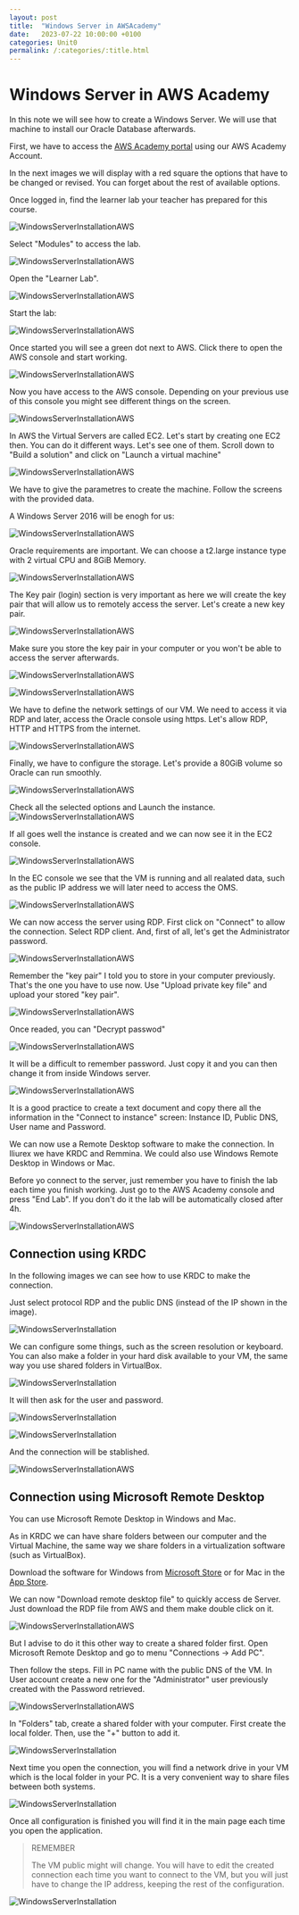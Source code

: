 ```yaml
---
layout: post
title:  "Windows Server in AWSAcademy"
date:   2023-07-22 10:00:00 +0100
categories: Unit0
permalink: /:categories/:title.html
---
```

# Windows Server in AWS Academy

In this note we will see how to create a Windows Server. We will use that machine to install our Oracle Database afterwards.

First, we have to access the [AWS Academy portal](https://www.awsacademy.com/vforcesite/LMS_Login) using our AWS Academy Account.

In the next images we will display with a red square the options that have to be changed or revised. You can forget about the rest of available options.

Once logged in, find the learner lab your teacher has prepared for this course. 

![WindowsServerInstallationAWS](../assets/Windows_Server_in_AWSAcademy/01.png)

Select "Modules" to access the lab.

![WindowsServerInstallationAWS](../assets/Windows_Server_in_AWSAcademy/02.png)

Open the "Learner Lab".

![WindowsServerInstallationAWS](../assets/Windows_Server_in_AWSAcademy/03.png)

Start the lab:

![WindowsServerInstallationAWS](../assets/Windows_Server_in_AWSAcademy/04.png)

Once started you will see a green dot next to AWS. Click there to open the AWS console and start working.

![WindowsServerInstallationAWS](../assets/Windows_Server_in_AWSAcademy/05.png)

Now you have access to the AWS console. Depending on your previous use of this console you might see different things on the screen.

![WindowsServerInstallationAWS](../assets/Windows_Server_in_AWSAcademy/06.png)

In AWS the Virtual Servers are called EC2. Let's start by creating one EC2 then. You can do it different ways. Let's see one of them. Scroll down to "Build a solution" and click on "Launch a virtual machine"

![WindowsServerInstallationAWS](../assets/Windows_Server_in_AWSAcademy/07.png)

We have to give the parametres to create the machine. Follow the screens with the provided data.

A Windows Server 2016 will be enogh for us:

![WindowsServerInstallationAWS](../assets/Windows_Server_in_AWSAcademy/08.png)

Oracle requirements are important. We can choose a t2.large instance type with 2 virtual CPU and 8GiB Memory.

![WindowsServerInstallationAWS](../assets/Windows_Server_in_AWSAcademy/09.png)

The Key pair (login) section is very important as here we will create the key pair that will allow us to remotely access the server. Let's create a new key pair.

![WindowsServerInstallationAWS](../assets/Windows_Server_in_AWSAcademy/10.png)

Make sure you store the key pair in your computer or you won't be able to access the server afterwards.

![WindowsServerInstallationAWS](../assets/Windows_Server_in_AWSAcademy/11.png)

![WindowsServerInstallationAWS](../assets/Windows_Server_in_AWSAcademy/12.png)

We have to define the network settings of our VM. We need to access it via RDP and later, access the Oracle console using https. Let's allow RDP, HTTP and HTTPS from the internet.

![WindowsServerInstallationAWS](../assets/Windows_Server_in_AWSAcademy/13.png)

Finally, we have to configure the storage. Let's provide a 80GiB volume so Oracle can run smoothly.

![WindowsServerInstallationAWS](../assets/Windows_Server_in_AWSAcademy/14.png)

Check all the selected options and Launch the instance.
![WindowsServerInstallationAWS](../assets/Windows_Server_in_AWSAcademy/15.png)

If all goes well the instance is created and we can now see it in the EC2 console.

![WindowsServerInstallationAWS](../assets/Windows_Server_in_AWSAcademy/16.png)

In the EC console we see that the VM is running and all realated data, such as the public IP address we will later need to access the OMS.

![WindowsServerInstallationAWS](../assets/Windows_Server_in_AWSAcademy/17.png)

We can now access the server using RDP. First click on "Connect" to allow the connection. Select RDP client. And, first of all, let's get the Administrator password.

![WindowsServerInstallationAWS](../assets/Windows_Server_in_AWSAcademy/18.png)

Remember the "key pair" I told you to store in your computer previously. That's the one you have to use now. Use "Upload private key file" and upload your stored "key pair".

![WindowsServerInstallationAWS](../assets/Windows_Server_in_AWSAcademy/19.png)

Once readed, you can "Decrypt passwod"

![WindowsServerInstallationAWS](../assets/Windows_Server_in_AWSAcademy/20.png)

It will be a difficult to remember password. Just copy it and you can then change it from inside Windows server.

![WindowsServerInstallationAWS](../assets/Windows_Server_in_AWSAcademy/21.png)

It is a good practice to create a text document and copy there all the information in the "Connect to instance" screen: Instance ID, Public DNS, User name and Password. 

We can now use a Remote Desktop software to make the connection. In lliurex we have KRDC and Remmina. We could also use Windows Remote Desktop in Windows or Mac.

Before yo connect to the server, just remember you have to finish the lab each time you finish working. Just go to the AWS Academy console and press "End Lab". If you don't do it the lab will be automatically closed after 4h.

![WindowsServerInstallationAWS](../assets/Windows_Server_in_AWSAcademy/24.png)


## Connection using KRDC

In the following images we can see how to use KRDC to make the connection.

Just select protocol RDP and the public DNS (instead of the IP shown in the image).

![WindowsServerInstallation](../assets/Windows_Server_in_Azure/19.png)

We can configure some things, such as the screen resolution or keyboard. You can also make a folder in your hard disk available to your VM, the same way you use shared folders in VirtualBox.

![WindowsServerInstallation](../assets/Windows_Server_in_Azure/20.png)

It will then ask for the user and password.

![WindowsServerInstallation](../assets/Windows_Server_in_Azure/21.png)

![WindowsServerInstallation](../assets/Windows_Server_in_Azure/22.png)

And the connection will be stablished.

![WindowsServerInstallationAWS](../assets/Windows_Server_in_AWSAcademy/23.png)

## Connection using Microsoft Remote Desktop

You can use Microsoft Remote Desktop in Windows and Mac.

As in KRDC we can have share folders between our computer and the Virtual Machine, the same way we share folders in a virtualization software (such as VirtualBox).

Download the software for Windows from [Microsoft Store](https://apps.microsoft.com/) or for Mac in the [App Store](https://www.apple.com/es/app-store/).

We can now "Download remote desktop file" to quickly access de Server.
Just download the RDP file from AWS and them make double click on it.

![WindowsServerInstallationAWS](../assets/Windows_Server_in_AWSAcademy/19.png)

But I advise to do it this other way to create a shared folder first. Open Microsoft Remote Desktop and go to menu "Connections -> Add PC".

Then follow the steps. Fill in PC name with the public DNS of the VM. In User account create a new one for the "Administrator" user previously created with the Password retrieved.

![WindowsServerInstallationAWS](../assets/Windows_Server_in_AWSAcademy/22.png)

In "Folders" tab, create a shared folder with your computer. First create the local folder. Then, use the "+" button to add it.

![WindowsServerInstallation](../assets/Windows_Server_in_Azure/22-2.png)

Next time you open the connection, you will find a network drive in your VM which is the local folder in your PC. It is a very convenient way to share files between both systems.

![WindowsServerInstallation](../assets/Windows_Server_in_Azure/22-3.png)

Once all configuration is finished you will find it in the main page each time you open the application.

> REMEMBER
>
> The VM public might will change. You will have to edit the created connection each time you want to connect to the VM, but you will just have to change the IP address, keeping the rest of the configuration.

![WindowsServerInstallation](../assets/Windows_Server_in_Azure/22-1.png)

